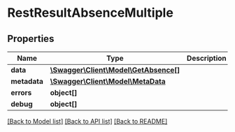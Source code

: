 # RestResultAbsenceMultiple

## Properties
Name | Type | Description | Notes
------------ | ------------- | ------------- | -------------
**data** | [**\Swagger\Client\Model\GetAbsence[]**](GetAbsence.md) |  | [optional] 
**metadata** | [**\Swagger\Client\Model\MetaData**](MetaData.md) |  | [optional] 
**errors** | **object[]** |  | [optional] 
**debug** | **object[]** |  | [optional] 

[[Back to Model list]](../README.md#documentation-for-models) [[Back to API list]](../README.md#documentation-for-api-endpoints) [[Back to README]](../README.md)


